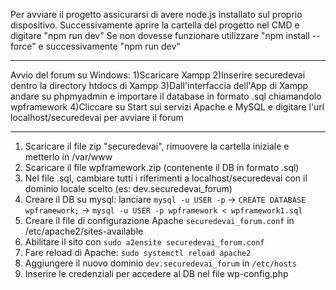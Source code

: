 Per avviare il progetto assicurarsi di avere node.js installato sul proprio dispositivo.
Successivamente aprire la cartella del progetto nel CMD e digitare "npm run dev"
Se non dovesse funzionare utilizzare "npm install --force" e successivamente "npm run dev"


-----
Avvio del forum su Windows:
1)Scaricare Xampp
2)Inserire securedevai dentro la directory htdocs di Xampp
3)Dall'interfaccia dell'App di Xampp andare su phpmyadmin e importare il database in formato .sql chiamandolo wpframework
4)Cliccare su Start sui servizi Apache e MySQL e digitare l'url localhost/securedevai per avviare il forum

-----
1) Scaricare il file zip "securedevai", rimuovere la cartella iniziale e metterlo in /var/www
2) Scaricare il file wpframework.zip (contenente il DB in formato .sql)
3) Nel file .sql, cambiare tutti i riferimenti a localhost/securedevai con il dominio locale scelto (es: dev.securedevai_forum)
4) Creare il DB su mysql: lanciare `mysql -u USER -p` -> `CREATE DATABASE wpframework;` -> `mysql -u USER -p wpframework < wpframework1.sql`
5) Creare il file di configurazione Apache `securedevai_forum.conf` in /etc/apache2/sites-available
6) Abilitare il sito con `sudo a2ensite securedevai_forum.conf`
7) Fare reload di Apache: `sudo systemctl reload apache2`
8) Aggiungere il nuovo dominio `dev.securedevai_forum` in `/etc/hosts`
9) Inserire le credenziali per accedere al DB nel file wp-config.php